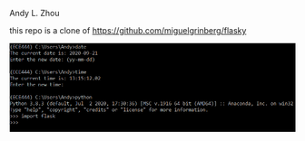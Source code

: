 Andy L. Zhou
&nbsp;

this repo is a clone of https://github.com/miguelgrinberg/flasky

![activity1 screenshot](Activity1.png "Activity 1 screenshot")